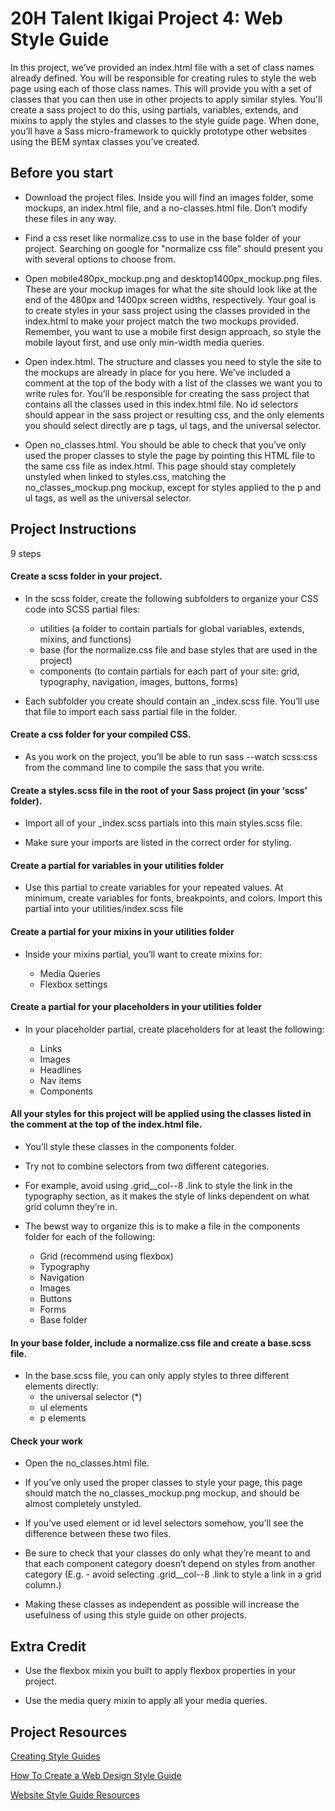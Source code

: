 # 20H Talent Ikigai Project 4: Web Style Guide

In this project, we’ve provided an index.html file with a set of class names already defined. You will be responsible for creating rules to style the web page using each of those class names. This will provide you with a set of classes that you can then use in other projects to apply similar styles. You'll create a sass project to do this, using partials, variables, extends, and mixins to apply the styles and classes to the style guide page. When done, you’ll have a Sass micro-framework to quickly prototype other websites using the BEM syntax classes you’ve created.

## Before you start

- Download the project files. Inside you will find an images folder, some mockups, an index.html file, and a no-classes.html file. Don’t modify these files in any way. 

- Find a css reset like normalize.css to use in the base folder of your project. Searching on google for "normalize css file" should present you with several options to choose from. 

- Open mobile480px_mockup.png and desktop1400px_mockup.png files. These are your mockup images for what the site should look like at the end of the 480px and 1400px screen widths, respectively. Your goal is to create styles in your sass project using the classes provided in the index.html to make your project match the two mockups provided. Remember, you want to use a mobile first design approach, so style the mobile layout first, and use only min-width media queries. 

- Open index.html. The structure and classes you need to style the site to the mockups are already in place for you here. We’ve included a comment at the top of the body with a list of the classes we want you to write rules for. You’ll be responsible for creating the sass project that contains all the classes used in this index.html file. No id selectors should appear in the sass project or resulting css, and the only elements you should select directly are p tags, ul tags, and the universal selector. 

- Open no_classes.html. You should be able to check that you’ve only used the proper classes to style the page by pointing this HTML file to the same css file as index.html. This page should stay completely unstyled when linked to styles.css, matching the no_classes_mockup.png mockup, except for styles applied to the p and ul tags, as well as the universal selector. 

## Project Instructions

9 steps 

#### Create a scss folder in your project. 

- In the scss folder, create the following subfolders to organize your CSS code into SCSS partial files: 
  - utilities (a folder to contain partials for global variables, extends, mixins, and functions) 
  - base (for the normalize.css file and base styles that are used in the project) 
  - components (to contain partials for each part of your site: grid, typography, navigation, images, buttons, forms) 

- Each subfolder you create should contain an _index.scss file. You’ll use that file to import each sass partial file in the folder.

#### Create a css folder for your compiled CSS. 

- As you work on the project, you’ll be able to run sass --watch scss:css from the command line to compile the sass that you write. 

#### Create a styles.scss file in the root of your Sass project (in your ‘scss’ folder).

- Import all of your _index.scss partials into this main styles.scss file. 

- Make sure your imports are listed in the correct order for styling. 

#### Create a partial for variables in your utilities folder 

- Use this partial to create variables for your repeated values. At minimum, create variables for fonts, breakpoints, and colors. Import this partial into your utilities/index.scss file 

#### Create a partial for your mixins in your utilities folder 

- Inside your mixins partial, you’ll want to create mixins for:

  - Media Queries 
  - Flexbox settings 

#### Create a partial for your placeholders in your utilities folder 

- In your placeholder partial, create placeholders for at least the following:

  - Links 
  - Images 
  - Headlines 
  - Nav items 
  - Components 

#### All your styles for this project will be applied using the classes listed in the comment at the top of the index.html file.

- You’ll style these classes in the components folder. 

- Try not to combine selectors from two different categories. 

- For example, avoid using .grid__col--8 .link to style the link in the typography section, as it makes the style of links dependent on what grid column they’re in.

- The bewst way to organize this is to make a file in the components folder for each of the following:
  - Grid (recommend using flexbox) 
  - Typography 
  - Navigation 
  - Images 
  - Buttons 
  - Forms 
  - Base folder 

#### In your base folder, include a normalize.css file and create a base.scss file. 

- In the base.scss file, you can only apply styles to three different elements directly:
  - the universal selector (*)
  - ul elements 
  - p elements 

#### Check your work 

- Open the no_classes.html file.

- If you’ve only used the proper classes to style your page, this page should match the no_classes_mockup.png mockup, and should be almost completely unstyled.

- If you’ve used element or id level selectors somehow, you’ll see the difference between these two files.

- Be sure to check that your classes do only what they’re meant to and that each component category doesn’t depend on styles from another category (E.g. - avoid selecting .grid__col--8 .link to style a link in a grid column.)

- Making these classes as independent as possible will increase the usefulness of using this style guide on other projects.

## Extra Credit 

- Use the flexbox mixin you built to apply flexbox properties in your project.

- Use the media query mixin to apply all your media queries.

## Project Resources

[Creating Style Guides](https://alistapart.com/article/creating-style-guides)

[How To Create a Web Design Style Guide](https://designmodo.com/create-style-guides/)

[Website Style Guide Resources](http://styleguides.io/)
